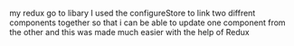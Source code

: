 my redux go to libary
I used the configureStore to link two diffrent components together so that i can be able to update one component from the other and this was made much easier with the help of Redux 
